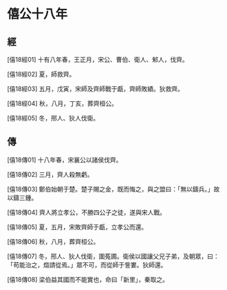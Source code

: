# 僖公十八年

## 經 <a name="05Xi18Jing"></a>

<a name="05Xi18Jing01">[僖18經01]</a> 十有八年春，王正月，宋公、曹伯、衛人、邾人，伐齊。

<a name="05Xi18Jing02">[僖18經02]</a> 夏，師救齊。

<a name="05Xi18Jing03">[僖18經03]</a> 五月，戊寅，宋師及齊師戰于甗，齊師敗績。狄救齊。

<a name="05Xi18Jing04">[僖18經04]</a> 秋，八月，丁亥，葬齊桓公。

<a name="05Xi18Jing05">[僖18經05]</a> 冬，邢人、狄人伐衛。

## 傳 <a name="05Xi18Zhuan"></a>

<a name="05Xi18Zhuan01">[僖18傳01]</a> 十八年春，宋襄公以諸侯伐齊。

<a name="05Xi18Zhuan02">[僖18傳02]</a> 三月，齊人殺無虧。

<a name="05Xi18Zhuan03">[僖18傳03]</a> 鄭伯始朝于楚。楚子賜之金，既而悔之，與之盟曰：「無以鑄兵。」故以鑄三鍾。

<a name="05Xi18Zhuan04">[僖18傳04]</a> 齊人將立孝公，不勝四公子之徒，遂與宋人戰。

<a name="05Xi18Zhuan05">[僖18傳05]</a> 夏，五月，宋敗齊師于甗，立孝公而還。

<a name="05Xi18Zhuan06">[僖18傳06]</a> 秋，八月，葬齊桓公。

<a name="05Xi18Zhuan07">[僖18傳07]</a> 冬，邢人、狄人伐衛，圍菟圃。衛侯以國讓父兄子弟，及朝眾，曰：「苟能治之，燬請從焉。」眾不可，而從師于訾婁。狄師還。

<a name="05Xi18Zhuan08">[僖18傳08]</a> 梁伯益其國而不能實也，命曰「新里」，秦取之。

